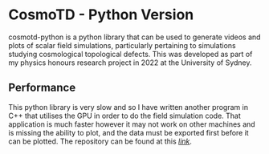 # CosmoTD - Python Version #

cosmotd-python is a python library that can be used to generate videos and plots of scalar field simulations, particularly
pertaining to simulations studying cosmological topological defects. This was developed as part of my physics honours research
project in 2022 at the University of Sydney.

## Performance ##

This python library is very slow and so I have written another program in C++ that utilises the GPU in order to do the field
simulation code. That application is much faster however it may not work on other machines and is missing the ability to plot,
and the data must be exported first before it can be plotted. The repository can be found at this *[link](https://github.com/pavyamsiri/cosmotd)*.
